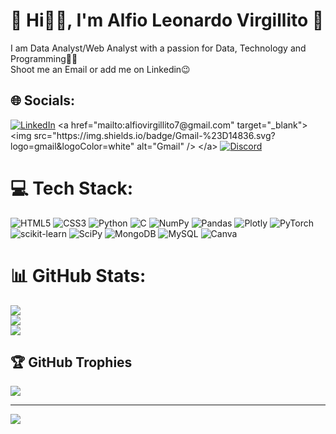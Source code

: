 # 💫 Hi👋🏻, I'm Alfio Leonardo Virgillito 💫
I am Data Analyst/Web Analyst with a passion for Data, Technology and Programming👨‍💻 <br>Shoot me an Email or add me on Linkedin😉 <br>


## 🌐 Socials:
 [![LinkedIn](https://img.shields.io/badge/LinkedIn-%230077B5.svg?logo=linkedin&logoColor=white)]([https://linkedin.com/in/linkedin.com/in/www.linkedin.com/in/alfio-leonardo-virgillito-8b3096250](www.linkedin.com/in/alfio-leonardo-virgillito-8b3096250)) <a href="mailto:alfiovirgillito7@gmail.com" target="_blank">
  <img src="https://img.shields.io/badge/Gmail-%23D14836.svg?logo=gmail&logoColor=white" alt="Gmail" />
</a>
[![Discord](https://img.shields.io/badge/Discord-%237289DA.svg?logo=discord&logoColor=white)](https://discord.gg/Leonardo01)

# 💻 Tech Stack:
![HTML5](https://img.shields.io/badge/html5-%23E34F26.svg?style=for-the-badge&logo=html5&logoColor=white) ![CSS3](https://img.shields.io/badge/css3-%231572B6.svg?style=for-the-badge&logo=css3&logoColor=white) ![Python](https://img.shields.io/badge/python-3670A0?style=for-the-badge&logo=python&logoColor=ffdd54) ![C](https://img.shields.io/badge/c-%2300599C.svg?style=for-the-badge&logo=c&logoColor=white) ![NumPy](https://img.shields.io/badge/numpy-%23013243.svg?style=for-the-badge&logo=numpy&logoColor=white) ![Pandas](https://img.shields.io/badge/pandas-%23150458.svg?style=for-the-badge&logo=pandas&logoColor=white) ![Plotly](https://img.shields.io/badge/Plotly-%233F4F75.svg?style=for-the-badge&logo=plotly&logoColor=white) ![PyTorch](https://img.shields.io/badge/PyTorch-%23EE4C2C.svg?style=for-the-badge&logo=PyTorch&logoColor=white) ![scikit-learn](https://img.shields.io/badge/scikit--learn-%23F7931E.svg?style=for-the-badge&logo=scikit-learn&logoColor=white) ![SciPy](https://img.shields.io/badge/SciPy-%230C55A5.svg?style=for-the-badge&logo=scipy&logoColor=%white) ![MongoDB](https://img.shields.io/badge/MongoDB-%234ea94b.svg?style=for-the-badge&logo=mongodb&logoColor=white) ![MySQL](https://img.shields.io/badge/mysql-%2300f.svg?style=for-the-badge&logo=mysql&logoColor=white) ![Canva](https://img.shields.io/badge/Canva-%2300C4CC.svg?style=for-the-badge&logo=Canva&logoColor=white)
# 📊 GitHub Stats:
![](https://github-readme-stats.vercel.app/api?username=LeonardoVirgillito&theme=dark&hide_border=false&include_all_commits=false&count_private=false)<br/>
![](https://github-readme-streak-stats.herokuapp.com/?user=LeonardoVirgillito&theme=dark&hide_border=false)<br/>
![](https://github-readme-stats.vercel.app/api/top-langs/?username=LeonardoVirgillito&theme=dark&hide_border=false&include_all_commits=false&count_private=false&layout=compact)

## 🏆 GitHub Trophies
![](https://github-profile-trophy.vercel.app/?username=LeonardoVirgillito&theme=radical&no-frame=false&no-bg=true&margin-w=4)

---
[![](https://visitcount.itsvg.in/api?id=LeonardoVirgillito&icon=2&color=3)](https://visitcount.itsvg.in)

<!-- Proudly created with GPRM ( https://gprm.itsvg.in ) -->
